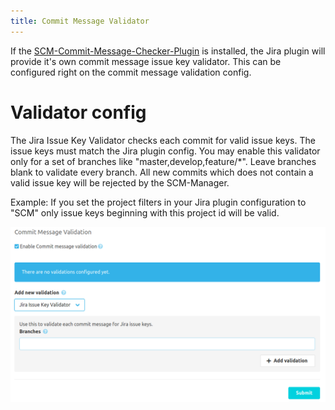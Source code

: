 ```yaml
---
title: Commit Message Validator
---
```

If the [SCM-Commit-Message-Checker-Plugin](https://scm-manager.org/plugins/scm-commit-message-checker-plugin/) is installed, 
the Jira plugin will provide it's own commit message issue key validator. This can be configured right on the commit message validation config.

# Validator config
The Jira Issue Key Validator checks each commit for valid issue keys. The issue keys must match the Jira plugin config.
You may enable this validator only for a set of branches like "master,develop,feature/*". Leave branches blank to validate every branch.
All new commits which does not contain a valid issue key will be rejected by the SCM-Manager. 

Example: If you set the project filters in your Jira plugin configuration to "SCM" only issue keys beginning with this project id will be valid. 

![Issue Key Validator](assets/validator.png)
